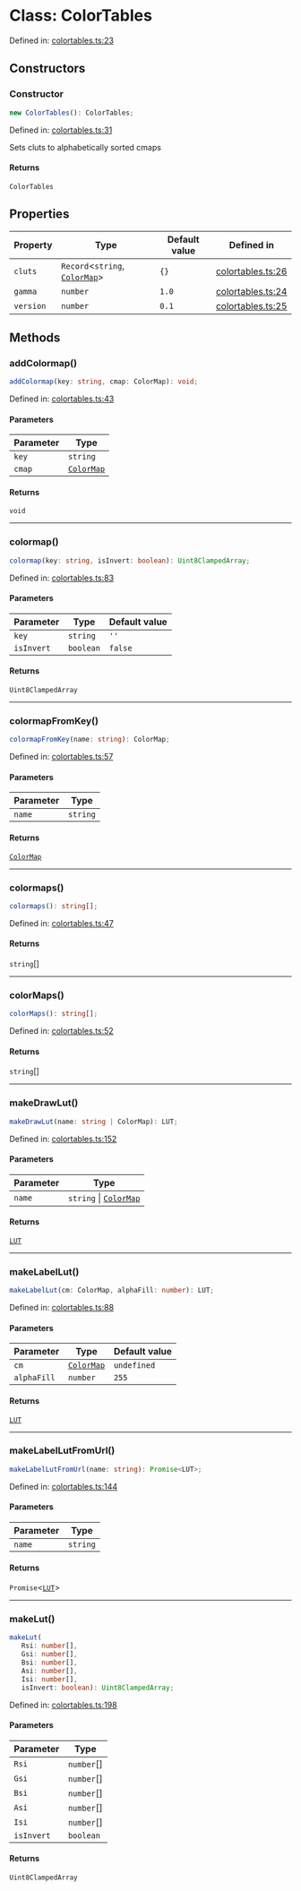 # Class: ColorTables

Defined in: [colortables.ts:23](https://github.com/niivue/niivue/blob/main/packages/niivue/src/colortables.ts#L23)

## Constructors

### Constructor

```ts
new ColorTables(): ColorTables;
```

Defined in: [colortables.ts:31](https://github.com/niivue/niivue/blob/main/packages/niivue/src/colortables.ts#L31)

Sets cluts to alphabetically sorted cmaps

#### Returns

`ColorTables`

## Properties

| Property                       | Type                                                            | Default value | Defined in                                                                                             |
| ------------------------------ | --------------------------------------------------------------- | ------------- | ------------------------------------------------------------------------------------------------------ |
| <a id="cluts"></a> `cluts`     | `Record`\<`string`, [`ColorMap`](../type-aliases/ColorMap.md)\> | `{}`          | [colortables.ts:26](https://github.com/niivue/niivue/blob/main/packages/niivue/src/colortables.ts#L26) |
| <a id="gamma"></a> `gamma`     | `number`                                                        | `1.0`         | [colortables.ts:24](https://github.com/niivue/niivue/blob/main/packages/niivue/src/colortables.ts#L24) |
| <a id="version"></a> `version` | `number`                                                        | `0.1`         | [colortables.ts:25](https://github.com/niivue/niivue/blob/main/packages/niivue/src/colortables.ts#L25) |

## Methods

### addColormap()

```ts
addColormap(key: string, cmap: ColorMap): void;
```

Defined in: [colortables.ts:43](https://github.com/niivue/niivue/blob/main/packages/niivue/src/colortables.ts#L43)

#### Parameters

| Parameter | Type                                      |
| --------- | ----------------------------------------- |
| `key`     | `string`                                  |
| `cmap`    | [`ColorMap`](../type-aliases/ColorMap.md) |

#### Returns

`void`

---

### colormap()

```ts
colormap(key: string, isInvert: boolean): Uint8ClampedArray;
```

Defined in: [colortables.ts:83](https://github.com/niivue/niivue/blob/main/packages/niivue/src/colortables.ts#L83)

#### Parameters

| Parameter  | Type      | Default value |
| ---------- | --------- | ------------- |
| `key`      | `string`  | `''`          |
| `isInvert` | `boolean` | `false`       |

#### Returns

`Uint8ClampedArray`

---

### colormapFromKey()

```ts
colormapFromKey(name: string): ColorMap;
```

Defined in: [colortables.ts:57](https://github.com/niivue/niivue/blob/main/packages/niivue/src/colortables.ts#L57)

#### Parameters

| Parameter | Type     |
| --------- | -------- |
| `name`    | `string` |

#### Returns

[`ColorMap`](../type-aliases/ColorMap.md)

---

### colormaps()

```ts
colormaps(): string[];
```

Defined in: [colortables.ts:47](https://github.com/niivue/niivue/blob/main/packages/niivue/src/colortables.ts#L47)

#### Returns

`string`[]

---

### colorMaps()

```ts
colorMaps(): string[];
```

Defined in: [colortables.ts:52](https://github.com/niivue/niivue/blob/main/packages/niivue/src/colortables.ts#L52)

#### Returns

`string`[]

---

### makeDrawLut()

```ts
makeDrawLut(name: string | ColorMap): LUT;
```

Defined in: [colortables.ts:152](https://github.com/niivue/niivue/blob/main/packages/niivue/src/colortables.ts#L152)

#### Parameters

| Parameter | Type                                                  |
| --------- | ----------------------------------------------------- |
| `name`    | `string` \| [`ColorMap`](../type-aliases/ColorMap.md) |

#### Returns

[`LUT`](../type-aliases/LUT.md)

---

### makeLabelLut()

```ts
makeLabelLut(cm: ColorMap, alphaFill: number): LUT;
```

Defined in: [colortables.ts:88](https://github.com/niivue/niivue/blob/main/packages/niivue/src/colortables.ts#L88)

#### Parameters

| Parameter   | Type                                      | Default value |
| ----------- | ----------------------------------------- | ------------- |
| `cm`        | [`ColorMap`](../type-aliases/ColorMap.md) | `undefined`   |
| `alphaFill` | `number`                                  | `255`         |

#### Returns

[`LUT`](../type-aliases/LUT.md)

---

### makeLabelLutFromUrl()

```ts
makeLabelLutFromUrl(name: string): Promise<LUT>;
```

Defined in: [colortables.ts:144](https://github.com/niivue/niivue/blob/main/packages/niivue/src/colortables.ts#L144)

#### Parameters

| Parameter | Type     |
| --------- | -------- |
| `name`    | `string` |

#### Returns

`Promise`\<[`LUT`](../type-aliases/LUT.md)\>

---

### makeLut()

```ts
makeLut(
   Rsi: number[],
   Gsi: number[],
   Bsi: number[],
   Asi: number[],
   Isi: number[],
   isInvert: boolean): Uint8ClampedArray;
```

Defined in: [colortables.ts:198](https://github.com/niivue/niivue/blob/main/packages/niivue/src/colortables.ts#L198)

#### Parameters

| Parameter  | Type       |
| ---------- | ---------- |
| `Rsi`      | `number`[] |
| `Gsi`      | `number`[] |
| `Bsi`      | `number`[] |
| `Asi`      | `number`[] |
| `Isi`      | `number`[] |
| `isInvert` | `boolean`  |

#### Returns

`Uint8ClampedArray`
